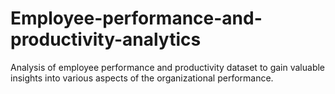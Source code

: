 # Employee-performance-and-productivity-analytics
Analysis of employee performance and productivity dataset to gain valuable insights into various aspects of the organizational performance.
